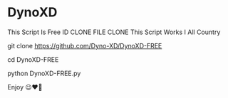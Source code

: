 # DynoXD
This Script Is Free
ID CLONE
FILE CLONE
This Script Works I All Country

git clone https://github.com/Dyno-XD/DynoXD-FREE

cd DynoXD-FREE

python DynoXD-FREE.py


Enjoy 😉❤🙌
